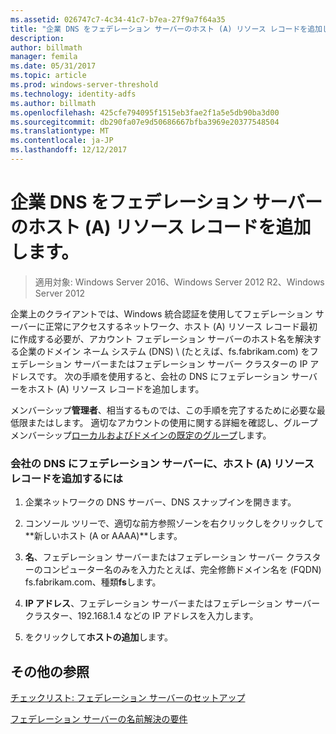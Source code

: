 ```yaml
---
ms.assetid: 026747c7-4c34-41c7-b7ea-27f9a7f64a35
title: "企業 DNS をフェデレーション サーバーのホスト (A) リソース レコードを追加します。"
description: 
author: billmath
manager: femila
ms.date: 05/31/2017
ms.topic: article
ms.prod: windows-server-threshold
ms.technology: identity-adfs
ms.author: billmath
ms.openlocfilehash: 425cfe794095f1515eb3fae2f1a5e5db90ba3d00
ms.sourcegitcommit: db290fa07e9d50686667bfba3969e20377548504
ms.translationtype: MT
ms.contentlocale: ja-JP
ms.lasthandoff: 12/12/2017
---
```

# <a name="add-a-host-a-resource-record-to-corporate-dns-for-a-federation-server"></a>企業 DNS をフェデレーション サーバーのホスト (A) リソース レコードを追加します。

>適用対象: Windows Server 2016、Windows Server 2012 R2、Windows Server 2012


企業上のクライアントでは、Windows 統合認証を使用してフェデレーション サーバーに正常にアクセスするネットワーク、ホスト \(A\) リソース レコード最初に作成する必要が、アカウント フェデレーション サーバーのホスト名を解決する企業のドメイン ネーム システム \(DNS\) \ (たとえば、fs.fabrikam.com\) をフェデレーション サーバーまたはフェデレーション サーバー クラスターの IP アドレスです。 次の手順を使用すると、会社の DNS にフェデレーション サーバーをホスト \(A\) リソース レコードを追加します。  
  
メンバーシップ**管理者**、相当するものでは、この手順を完了するために必要な最低限またはします。  適切なアカウントの使用に関する詳細を確認し、グループ メンバーシップ[ローカルおよびドメインの既定のグループ](https://go.microsoft.com/fwlink/?LinkId=83477)します。   
  
### <a name="to-add-a-host-a-resource-record-to-corporate-dns-for-a-federation-server"></a>会社の DNS にフェデレーション サーバーに、ホスト \(A\) リソース レコードを追加するには  
  
1.  企業ネットワークの DNS サーバー、DNS スナップインを開きます。  
  
2.  コンソール ツリーで、適切な前方参照ゾーンを右クリックしをクリックして**新しいホスト \(A or AAAA\)**します。  
  
3.  **名**、フェデレーション サーバーまたはフェデレーション サーバー クラスターのコンピューター名のみを入力たとえば、完全修飾ドメイン名を \(FQDN\) fs.fabrikam.com、種類**fs**します。  
  
4.  **IP アドレス**、フェデレーション サーバーまたはフェデレーション サーバー クラスター、192.168.1.4 などの IP アドレスを入力します。  
  
5.  をクリックして**ホストの追加**します。  
  
## <a name="additional-references"></a>その他の参照  
[チェックリスト: フェデレーション サーバーのセットアップ](Checklist--Setting-Up-a-Federation-Server.md)  
  
[フェデレーション サーバーの名前解決の要件](https://technet.microsoft.com/library/dd807055.aspx)  
  

